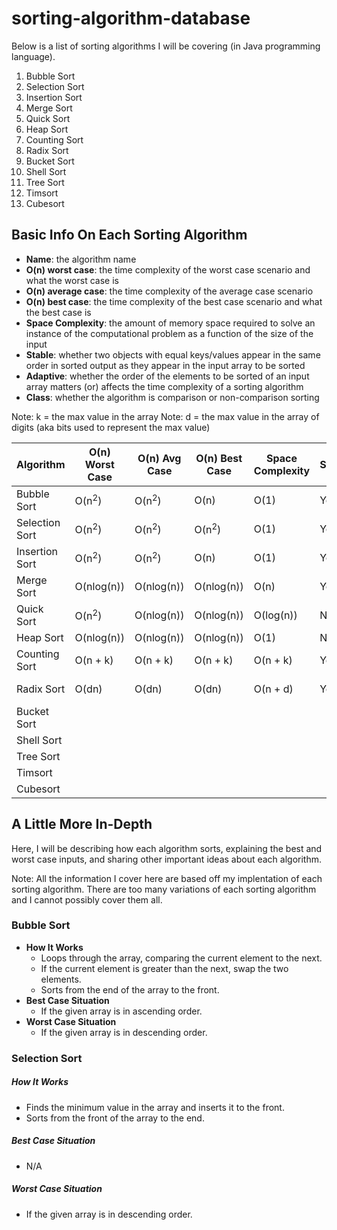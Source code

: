 # sorting-algorithm-database

Below is a list of sorting algorithms I will be covering (in Java programming language).

1. Bubble Sort
2. Selection Sort
3. Insertion Sort
4. Merge Sort
5. Quick Sort
6. Heap Sort
7. Counting Sort
8. Radix Sort
9. Bucket Sort
10. Shell Sort
11. Tree Sort
12. Timsort
13. Cubesort


## Basic Info On Each Sorting Algorithm
- **Name**: the algorithm name
- **O(n) worst case**: the time complexity of the worst case scenario and what the worst case is
- **O(n) average case**: the time complexity of the average case scenario
- **O(n) best case**: the time complexity of the best case scenario and what the best case is
- **Space Complexity**: the amount of memory space required to solve an instance of the computational problem as a function of the size of the input
- **Stable**: whether two objects with equal keys/values appear in the same order in sorted output as they appear in the input array to be sorted
- **Adaptive**: whether the order of the elements to be sorted of an input array matters (or) affects the time complexity of a sorting algorithm
- **Class**: whether the algorithm is comparison or non-comparison sorting


Note: k = the max value in the array
Note: d = the max value in the array of digits (aka bits used to represent the max value)

 
Algorithm      | O(n) Worst Case  | O(n) Avg Case    | O(n) Best Case   | Space Complexity | Stable | Adaptive | Class
---------------| ---------------- | ---------------- | ---------------- | ---------------- | ------ | -------- | --------------
Bubble Sort    | O(n<sup>2</sup>) | O(n<sup>2</sup>) | O(n)             | O(1)             | Yes    | Yes      | Comparison
Selection Sort | O(n<sup>2</sup>) | O(n<sup>2</sup>) | O(n<sup>2</sup>) | O(1)             | Yes    | No       | Comparison
Insertion Sort | O(n<sup>2</sup>) | O(n<sup>2</sup>) | O(n)             | O(1)             | Yes    | Yes      | Comparison
Merge Sort     | O(nlog(n))       | O(nlog(n))       | O(nlog(n))       | O(n)             | Yes    | No       | Comparison
Quick Sort     | O(n<sup>2</sup>) | O(nlog(n))       | O(nlog(n))       | O(log(n))        | No     | No       | Comparison
Heap Sort      | O(nlog(n))       | O(nlog(n))       | O(nlog(n))       | O(1)             | No     | No       | Comparison
Counting Sort  | O(n + k)         | O(n + k)         | O(n + k)         | O(n + k)         | Yes    | No       | Non-comparison
Radix Sort     | O(dn)            | O(dn)            | O(dn)            | O(n + d)         | Yes    | No       | Non-comparison
Bucket Sort    | 
Shell Sort     |  
Tree Sort      | 
Timsort        | 
Cubesort       | 


## A Little More In-Depth

Here, I will be describing how each algorithm sorts, explaining the best and worst case inputs, 
and sharing other important ideas about each algorithm.

Note: All the information I cover here are based off my implentation of each sorting algorithm. 
There are too many variations of each sorting algorithm and I cannot possibly cover them all.

### Bubble Sort
* **How It Works**
    * Loops through the array, comparing the current element to the next.
    * If the current element is greater than the next, swap the two elements.
    * Sorts from the end of the array to the front.
* **Best Case Situation**
    * If the given array is in ascending order.
* **Worst Case Situation**
    * If the given array is in descending order.
    
### Selection Sort
##### How It Works
* Finds the minimum value in the array and inserts it to the front.
* Sorts from the front of the array to the end.
##### Best Case Situation
* N/A
##### Worst Case Situation
* If the given array is in descending order.
